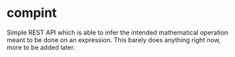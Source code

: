 # compint
Simple REST API which is able to infer the intended mathematical operation meant to be done on an expression. This barely does anything right now, more to be added later.
